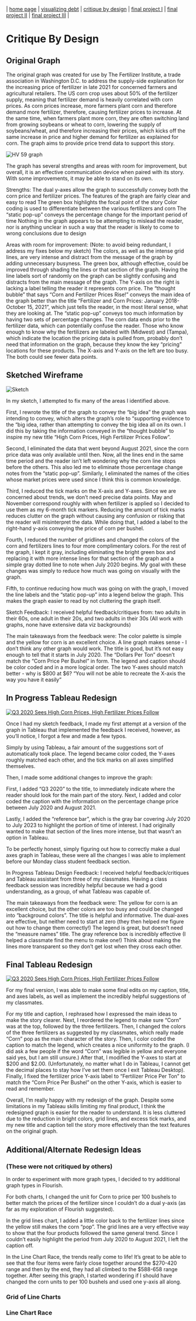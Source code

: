 | [home page](https://mvroomen.github.io/portfolio/) | [visualizing debt](visualizing-government-debt) | [critique by design](critique-by-design) | [final project I](final-project-part-one) | [final project II](final-project-part-two) | [final project III](final-project-part-three) |

# Critique By Design

## Original Graph

The original graph was created for use by The Fertilizer Institute, a trade association in Washington D.C. to address the supply-side explanation for the increasing price of fertilizer in late 2021 for concerned farmers and agricultural retailers.  The US corn crop uses about 50% of the fertilizer supply, meaning that fertilizer demand is heavily correlated with corn prices.  As corn prices increase, more farmers plant corn and therefore demand more fertilizer, therefore, causing fertilizer prices to increase.  At the same time, when farmers plant more corn, they are often switching land from growing soybeans or wheat to corn, lowering the supply of soybeans/wheat, and therefore increasing their prices, which kicks off the same increase in price and higher demand for fertilizer as explained for corn.  The graph aims to provide price trend data to support this story.

![HV 59 graph](https://user-images.githubusercontent.com/123427692/216985221-0fd15825-5856-4e0d-95d4-864496dc703c.png)

The graph has several strengths and areas with room for improvement, but overall, it is an effective communication device when paired with its story.  With some improvements, it may be able to stand on its own.

Strengths:
The dual y-axes allow the graph to successfully convey both the corn price and fertilizer prices.
The features of the graph are fairly clear and easy to read
The green box highlights the focal point of the story
Color coding is used to differentiate between the various fertilizers and corn
The “static pop-up” conveys the percentage change for the important period of time
Nothing in the graph appears to be attempting to mislead the reader, nor is anything unclear in such a way that the reader is likely to come to wrong conclusions due to design

Areas with room for improvement:
(Note: to avoid being redundant, I address my fixes below my sketch)
The colors, as well as the intense grid lines, are very intense and distract from the message of the graph by adding unnecessary busyness.
The green box, although effective, could be improved through shading the lines or that section of the graph.
Having the line labels sort of randomly on the graph can be slightly confusing and distracts from the main message of the graph.
The Y-axis on the right is lacking a label telling the reader it represents corn price.
The “thought bubble” that says “Corn and Fertilizer Prices Rise!” conveys the main idea of the graph better than the title “Fertilizer and Corn Prices: January 2018-October 15, 2021”, which just tells the reader, in the most literal sense, what they are looking at.
The “static pop-up” conveys too much information by having two sets of percentage changes.
The corn data ends prior to the fertilizer data, which can potentially confuse the reader.
Those who know enough to know why the fertilizers are labeled with (Midwest) and (Tampa), which indicate the location the pricing data is pulled from, probably don’t need that information on the graph, because they know the key “pricing” locations for these products.
The X-axis and Y-axis on the left are too busy.  The both could see fewer data points.

## Sketched Wireframe
![Sketch](https://user-images.githubusercontent.com/123427692/217418937-2ee87a59-6439-49ae-9e9e-6ca89346ef2a.jpg)

In my sketch, I attempted to fix many of the areas I identified above.  

First, I rewrote the title of the graph to convey the “big idea” the graph was intending to convey, which alters the graph’s role to “supporting evidence to the “big idea, rather than attempting to convey the big idea all on its own.  I did this by taking the information conveyed in the “thought bubble” to inspire my new title “High Corn Prices, High Fertilizer Prices Follow”.

Second, I eliminated the data that went beyond August 2021, since the corn price data was only available until then.  Now, all the lines end in the same time period and the reader isn’t left wondering why the corn line stops before the others.  This also led me to eliminate those percentage change notes from the “static pop-up”.  Similarly, I eliminated the names of the cities whose market prices were used since I think this is common knowledge.

Third, I reduced the tick marks on the X-axis and Y-axes.  Since we are concerned about trends, we don’t need precise data points.  May and November correspond roughly with when fertilizer is applied so I decided to use them as my 6-month tick markers.  Reducing the amount of tick marks reduces clutter on the graph without causing any confusion or risking that the reader will misinterpret the data.  While doing that, I added a label to the right-hand y-axis conveying the price of corn per bushel.

Fourth, I reduced the number of gridlines and changed the colors of the corn and fertilizers lines to four more complimentary colors.  For the rest of the graph, I kept it gray, including eliminating the bright green box and replacing it with more intense lines for that section of the graph and a simple gray dotted line to note when July 2020 begins.  My goal with these changes was simply to reduce how much was going on visually with the graph.

Fifth, to continue reducing how much was going on with the graph, I moved the line labels and the “static pop-up”  into a legend below the graph.  This makes the graph easier to read by not cluttering the graph itself.

Sketch Feedback:
I received helpful feedback/critiques from: two adults in their 60s, one adult in their 20s, and two adults in their 30s  (All work with graphs, none have extensive data viz backgrounds)

The main takeaways from the feedback were:
The color palette is simple and the yellow for corn is an excellent choice.
A line graph makes sense - I don’t think any other graph would work.
The title is good, but it’s not easy enough to tell that it starts in July 2020.
The “Dollars Per Ton” doesn’t match the “Corn Price Per Bushel” in form.
The legend and caption should be color coded and in a more logical order.
The two Y-axes should match better - why is $800 at $6?
“You will not be able to recreate the X-axis the way you have it easily”

## In Progress Tableau Redesign
<div class='tableauPlaceholder' id='viz1675690325588' style='position: relative'><noscript><a href='#'><img alt='Q3 2020 Sees High Corn Prices, High Fertilizer Prices Follow ' src='https:&#47;&#47;public.tableau.com&#47;static&#47;images&#47;In&#47;Inprogress-CritiquebyDesignGraph&#47;Sheet1&#47;1_rss.png' style='border: none' /></a></noscript><object class='tableauViz'  style='display:none;'><param name='host_url' value='https%3A%2F%2Fpublic.tableau.com%2F' /> <param name='embed_code_version' value='3' /> <param name='site_root' value='' /><param name='name' value='Inprogress-CritiquebyDesignGraph&#47;Sheet1' /><param name='tabs' value='no' /><param name='toolbar' value='yes' /><param name='static_image' value='https:&#47;&#47;public.tableau.com&#47;static&#47;images&#47;In&#47;Inprogress-CritiquebyDesignGraph&#47;Sheet1&#47;1.png' /> <param name='animate_transition' value='yes' /><param name='display_static_image' value='yes' /><param name='display_spinner' value='yes' /><param name='display_overlay' value='yes' /><param name='display_count' value='yes' /><param name='language' value='en-US' /><param name='filter' value='publish=yes' /></object></div>                
<script type='text/javascript'>                    
  var divElement = document.getElementById('viz1675690325588');                    
  var vizElement = divElement.getElementsByTagName('object')[0];                    
  vizElement.style.width='100%';vizElement.style.height=(divElement.offsetWidth*0.75)+'px';                    
  var scriptElement = document.createElement('script');                    
  scriptElement.src = 'https://public.tableau.com/javascripts/api/viz_v1.js';                    
  vizElement.parentNode.insertBefore(scriptElement, vizElement);                
</script>

Once I had my sketch feedback, I made my first attempt at a version of the graph in Tableau that implemented the feedback I received, however, as you’ll notice, I forgot a few and made a few typos.

Simply by using Tableau, a fair amount of the suggestions sort of automatically took place.  The legend became color coded, the Y-axes roughly matched each other, and the tick marks on all axes simplified themselves.

Then, I made some additional changes to improve the graph:

First, I added “Q3 2020” to the title, to immediately indicate where the reader should look for the main part of the story.  Next, I added and color coded the caption with the information on the percentage change price between July 2020 and August 2021.

Lastly, I added the “reference bar”, which is the gray bar covering July 2020 to July 2023 to highlight the portion of time of interest.  I had originally wanted to make that section of the lines more intense, but that wasn’t an option in Tableau.

To be perfectly honest, simply figuring out how to correctly make a dual axes graph in Tableau, these were all the changes I was able to implement before our Monday class student feedback section.

In Progress Tableau Design Feedback:
I received helpful feedback/critiques and Tableau assistant from three of my classmates.  Having a class feedback session was incredibly helpful because we had a good understanding, as a group, of what Tableau was capable of.

The main takeaways from the feedback were:
The yellow for corn is an excellent choice, but the other colors are too busy and could be changed into “background colors”.
The title is helpful and informative.
The dual-axes are effective, but neither need to start at zero (they then helped me figure out how to change them correctly!)
The legend is great, but doesn’t need the “measure names” title.
The gray reference box is incredibly effective (I helped a classmate find the menu to make one!)
Think about making the lines more transparent so they don’t get lost when they cross each other.

## Final Tableau Redesign
<div class='tableauPlaceholder' id='viz1675826340324' style='position: relative'><noscript><a href='#'><img alt='Q3 2020 Sees High Corn Prices, High Fertilizer Prices Follow ' src='https:&#47;&#47;public.tableau.com&#47;static&#47;images&#47;Fi&#47;Final-CritiquebyDesignGraph&#47;Sheet1&#47;1_rss.png' style='border: none' /></a></noscript><object class='tableauViz'  style='display:none;'><param name='host_url' value='https%3A%2F%2Fpublic.tableau.com%2F' /> <param name='embed_code_version' value='3' /> <param name='site_root' value='' /><param name='name' value='Final-CritiquebyDesignGraph&#47;Sheet1' /><param name='tabs' value='no' /><param name='toolbar' value='yes' /><param name='static_image' value='https:&#47;&#47;public.tableau.com&#47;static&#47;images&#47;Fi&#47;Final-CritiquebyDesignGraph&#47;Sheet1&#47;1.png' /> <param name='animate_transition' value='yes' /><param name='display_static_image' value='yes' /><param name='display_spinner' value='yes' /><param name='display_overlay' value='yes' /><param name='display_count' value='yes' /><param name='language' value='en-US' /><param name='filter' value='publish=yes' /></object></div>                
<script type='text/javascript'>                    
  var divElement = document.getElementById('viz1675826340324');                    
  var vizElement = divElement.getElementsByTagName('object')[0];                    
  vizElement.style.width='100%';vizElement.style.height=(divElement.offsetWidth*0.75)+'px';                    
  var scriptElement = document.createElement('script');                    
  scriptElement.src = 'https://public.tableau.com/javascripts/api/viz_v1.js';                    
  vizElement.parentNode.insertBefore(scriptElement, vizElement);                
</script>

For my final version, I was able to make some final edits on my caption, title, and axes labels, as well as implement the incredibly helpful suggestions of my classmates.

For my title and caption, I rephrased how I expressed the main ideas to make the story clearer.
Next, I reordered the legend to make sure “Corn” was at the top, followed by the three fertilizers.
Then, I changed the colors of the three fertilizers as suggested by my classmates, which really made “Corn” pop as the main character of the story.
Then, I color coded the caption to match the legend, which creates a nice uniformity to the graph.  (I did ask a few people if the word “Corn” was legible in yellow and everyone said yes, but I am still unsure.)
After that, I modified the Y-axes to start at $200 and $2.00.  (Unfortunately, no matter what I do in Tableau, I cannot get the decimal places to stay how I’ve set them once I exit Tableau Desktop).
Finally, I fixed the fertilizer price Y-axis label to “Fertilizer Price Per Ton” to match the “Corn Price Per Bushel” on the other Y-axis, which is easier to read and remember.

Overall, I’m really happy with my redesign of the graph.  Despite some limitations in my Tableau skills limiting my final product, I think the redesigned graph is easier for the reader to understand.  It is less cluttered due to the reduction in bright colors, grid lines, and excess tick marks, and my new title and caption tell the story more effectively than the text features on the original graph. 

## Additional/Alternate Redesign Ideas
### (These were not critiqued by others)

In order to experiment with more graph types, I decided to try additional graph types in Flourish.  

For both charts, I changed the unit for Corn to price per 100 bushels to better match the prices of the fertilizer since I couldn’t do a dual y-axis (as far as my exploration of Flourish suggested).

In the grid lines chart, I added a little color back to the fertilizer lines since the yellow still makes the corn “pop”.  The grid lines are a very effective way to show that the four products followed the same general trend.  Since I couldn’t easily highlight the period from July 2020 to August 2021, I left the caption off.

In the Line Chart Race, the trends really come to life!  It’s great to be able to see that the four items were fairly close together around the $270-420 range and then by the end, they had all climbed to the $588-658 range together.  After seeing this graph, I started wondering if I should have changed the corn units to per 100 bushels and used one y-axis all along.

### Grid of Line Charts

<div class="flourish-embed flourish-chart" data-src="visualisation/12680859"><script src="https://public.flourish.studio/resources/embed.js"></script></div>

### Line Chart Race 

<div class="flourish-embed flourish-chart" data-src="visualisation/12680631"><script src="https://public.flourish.studio/resources/embed.js"></script></div>

